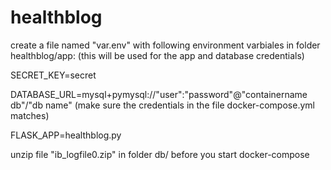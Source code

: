 # healthblog

create a file named "var.env" with following environment varbiales in folder healthblog/app: (this will be used for the app and database credentials)

SECRET_KEY=secret

DATABASE_URL=mysql+pymysql://"user":"password"@"containername db"/"db name" (make sure the credentials in the file docker-compose.yml matches)

FLASK_APP=healthblog.py

unzip file "ib_logfile0.zip" in folder db/ before you start docker-compose
